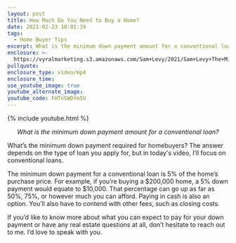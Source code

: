 ```yaml
---
layout: post
title: How Much Do You Need to Buy a Home?
date: 2021-02-23 18:01:39
tags:
  - Home Buyer Tips
excerpt: What is the minimum down payment amount for a conventional loan?
enclosure: >-
  https://vyralmarketing.s3.amazonaws.com/Sam+Levy/2021/Sam+Levy+The+Minimum+Requirement+for+a+Down+Payment+3.mp4
pullquote:
enclosure_type: video/mp4
enclosure_time:
use_youtube_image: true
youtube_alternate_image:
youtube_code: FHTnSWDYm5U
---
```


{% include youtube.html %}

<p style="text-align: center;"><em>What is the minimum down payment amount for a conventional loan?</em></p>

What’s the minimum down payment required for homebuyers? The answer depends on the type of loan you apply for, but in today's video, I’ll focus on conventional loans.

The minimum down payment for a conventional loan is 5% of the home’s purchase price. For example, if you’re buying a $200,000 home, a 5% down payment would equate to $10,000. That percentage can go up as far as 50%, 75%, or however much you can afford. Paying in cash is also an option. You’ll also have to contend with other fees, such as closing costs.

If you’d like to know more about what you can expect to pay for your down payment or have any real estate questions at all, don’t hesitate to reach out to me. I’d love to speak with you.
